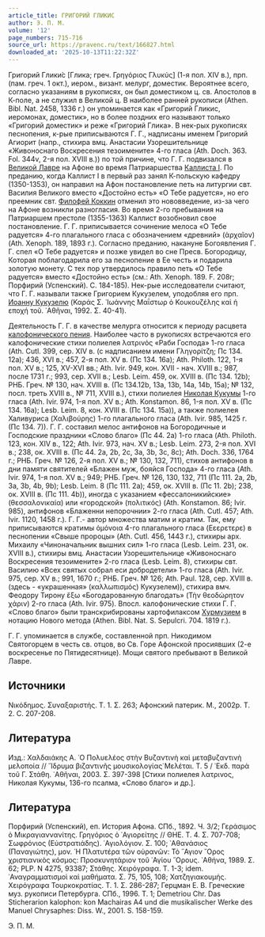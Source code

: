 ```yaml
---
article_title: ГРИГОРИЙ ГЛИКИС
author: Э. П. М.
volume: '12'
page_numbers: 715-716
source_url: https://pravenc.ru/text/166827.html
downloaded_at: '2025-10-13T11:22:32Z'
---
```


Григорий Глики́с [Глика; греч. Γρηγόριος Γλυκύς] (1-я пол. XIV в.), прп. (пам. греч. 1 окт.), иером., визант. мелург, доместик. Вероятнее всего, согласно указаниям в рукописях, он был доместиком ц. св. Апостолов в К-поле, а не служил в Великой ц. В наиболее ранней рукописи (Athen. Bibl. Nat. 2458, 1336 г.) он упоминается как «Григорий Гликис, иеромонах, доместик», но в более поздних его называют только «Григорий доместик» и реже «Григорий Глика». В нек-рых рукописях песнопения, к-рые приписываются Г. Г., надписаны именем Григорий Агиорит (напр., стихира вмц. Анастасии Узорешительнице «Живоноснаго Воскресения тезоимените» 4-го гласа (Ath. Doch. 363. Fol. 344v, 2-я пол. XVIII в.)) по той причине, что Г. Г. подвизался в [Великой Лавре](<https://pravenc.ru/text/Великой Лавре.html>) на Афоне во время Патриаршества [Каллиста I](<https://pravenc.ru/text/Каллиста I.html>). По преданию, когда Каллист I в первый раз занял К-польскую кафедру (1350-1353), он направил на Афон постановление петь на литургии свт. Василия Великого вместо «Достойно есть» «О Тебе радуется», но его преемник свт. [Филофей Коккин](<https://pravenc.ru/text/Филофей Коккин.html>) отменил это нововведение, из-за чего на Афоне возникли разногласия. Во время 2-го пребывания на Патриаршем престоле (1355-1363) Каллист возобновил свое постановление. Г. Г. приписывается сочинение мелоса «О Тебе радуется» 4-го плагального гласа с обозначением «древний» (ἀρχαῖον) (Ath. Xenoph. 189, 1893 г.). Согласно преданию, накануне Богоявления Г. Г. спел «О Тебе радуется» и позже увидел во сне Пресв. Богородицу, Которая поблагодарила его за песнопение в Ее честь и подарила золотую монету. С тех пор утвердилось правило петь «О Тебе радуется» вместо «Достойно есть» (см.: Ath. Xenoph. 189. F. 208r; Порфирий (Успенский). С. 184-185). Нек-рые исследователи считают, что Г. Г. называли также Григорием Кукузелем, уподобляя его прп. [Иоанну Кукузелю](<https://pravenc.ru/text/Иоанну Кукузелю.html>) (Καράς Σ. ᾿Ιωάννης Μαΐστωρ ὁ Κουκουζέλης καὶ ἡ εποχή τοῦ. ᾿Αθῆναι, 1992. Σ. 40-41).

Деятельность Г. Г. в качестве мелурга относится к периоду расцвета [калофонического пения](<https://pravenc.ru/text/калофонического пения.html>). Наиболее часто в рукописях встречаются его калофонические стихи полиелея λατρινός «Раби Господа» 1-го гласа (Ath. Сutl. 399, сер. XIV в. (с надписанием имени Γληγορίτζη; Пс 134. 12a); 436, XVI в.; 457, 2-я пол. XV в. (Пс 134. 16a); Ath. Philoth. 122, 1-я пол. XV в.; 125, XV-XVI вв.; Ath. Ivir. 949, кон. XVII - нач. XVIII в.; 987, после 1731 г.; 993, сер. XVII в.; Lesb. Leim. 459, ок. XVIII в. (Пс 134. 12b); РНБ. Греч. № 130, нач. XVIII в. (Пс 134.12b, 13a, 13b, 14a, 14b, 15a); № 132, посл. треть XVIII в., № 711, XVIII в.), стихи полиелея [Николая Кукумы](<https://pravenc.ru/text/Николая Кукумы.html>) 1-го гласа (Ath. Ivir. 974, 1-я пол. XV в.; Ath. Konstamon. 86, 1-я пол. XV в. (Пс 134. 16a); Lesb. Leim. 8, кон. XVIII в. (Пс 134. 15a)), а также полиелея Халивуриса (Χαλιβούρης) 1-го плагального гласа (Ath. Ivir. 985, 1425 г. (Пс 134. 7)). Г. Г. составил мелос антифонов на Богородичные и Господские праздники «Слово благо» (Пс 44. 2a) 1-го гласа (Ath. Philoth. 123, кон. XIV в., 122; Ath. Ivir. 973, нач. XV в.; Lesb. Leim. 273, 2-я пол. XVI в.; 238, ок. XVIII в. (Пс 44. 2a, 2b, 2c, 3a, 3b, 3c, 8c); Ath. Doch. 336, 1764 г.; РНБ. Греч. № 126, 2-я пол. XV в.; № 130, 132, 711), стихов антифонов в дни памяти святителей «Блажен муж, бояйся Господа» 4-го гласа (Ath. Ivir. 974, 1-я пол. XV в.; 949; РНБ. Греч. № 126, 130, 132, 711 (Пс 111. 2а, 2b, 3a, 3b, 4b, 9b); Lesb. Leim. 8 (Пс 111. 2a); 459, ок. XVIII в. (Пс 11. 2b); 238, ок. XVIII в. (Пс 111. 4b)), иногда с указанием «фессалоникийские» (θεσσαλονικαία) или «городской» (πολιτικός) (Ath. Konstamon. 86; Ivir. 985), антифонов «Блаженни непорочнии» 2-го гласа (Ath. Сutl. 457; Ath. Ivir. 1120, 1458 г.). Г. Г.- автор множества матим и кратим. Так, ему приписываются кратимы ὁμόνοια 4-го плагального гласа (Eεερετερε) в песнопении «Cвыше пророцы» (Ath. Cutl. 456, 1443 г.), стихиры арх. Михаилу «Чиноначальник вышних сил» 1-го гласа (Lesb. Leim. 231, ок. XVIII в.), стихиры вмц. Анастасии Узорешительнице «Живоноснаго Воскресения тезоимените» 2-го гласа (Lesb. Leim. 8), стихиры свт. Василию «Всех святых собрал еси добродетели» 1-го гласа (Ath. Ivir. 975, сер. XV в.; 991, 1670 г.; РНБ. Греч. № 126; Ath. Paul. 128, сер. XVIII в. (здесь - «украшенная» (καλλωπισμός) Кукузелем)), стихира вмч. Феодору Тирону ἔξω «Богодарованную благодать» (Τὴν θεοδώρητον χάριν) 2-го гласа (Ath. Ivir. 975). Впосл. калофонические стихи Г. Г. «Слово благо» были транскрибированы хартофилаксом [Хурмузием](https://pravenc.ru/text/Хурмузием.html) в нотацию Нового метода (Athen. Bibl. Nat. S. Sepulcri. 704. 1819 г.).

Г. Г. упоминается в службе, составленной прп. Никодимом Святогорцем в честь св. отцов, во Св. Горе Афонской просиявших (2-е воскресенье по Пятидесятнице). Мощи святого пребывают в Великой Лавре.

## Источники

Νικόδημος. Συναξαριστής. Τ. 1. Σ. 263; Афонский патерик. М., 2002р. Т. 2. С. 207-208.

## Литература

Изд.: Χαλδαιάκης Α. ῾Ο Πολυελέος στὴν Βυζαντινὴ καὶ μεταβυζαντινὴ μελοποία // ῞Ιδρυμα βιζαντινῆς μουσικολογίας̇ Μελέται. Τ. 5 / ᾿Εκδ. παρὰ τοῦ Γ. Στάθη. ᾿Αθῆναι, 2003. Σ. 397-398 [Стихи полиелея λατρινος, Николая Кукумы, 136-го псалма, «Слово благо» и др.].

## Литература

Порфирий (Успенский), еп. История Афона. СПб., 1892. Ч. 3/2; Γεράσιμος ὁ Μικραγιαννανίτης. Γρηγόριος ὁ ῾Αγιορείτης // ΘΗΕ. Τ. 4. Σ. 707-708; Σωφρόνιος (Εὐστρατιάδης). ῾Αγιολόγιον. Σ. 100; ᾿Αθανάσιος (Παναγιώτης), μον. ῾Η Πλατυτέρα τῶν οὐρανῶν: Τὸ ῞Αγιον ῎Ορος χριστιανικὸς κόσμος: Προσκυνητάριον τοῦ ῾Αγίου ῎Ορους. ᾿Αθήνα, 1989. Σ. 62; PLP. N 4275, 93387; Στάθης. Χειρόγραφα. Τ. 1-3; idem. ᾿Αναγραμματισμοὶ καὶ μαθήματα. Σ. 75, 105, 108; Χατζηγιακουμής. Χειρόγραφα Τουρκοκρατίας. Τ. 1. Σ. 286-287; Герцман Е. В. Греческие муз. рукописи Петербурга. СПб., 1996. Т. 1; Demetriou Chr. Das Sticherarion kalophon: kon Machairas A4 und die musikalischer Werke des Manuel Chrysaphes: Diss. W., 2001. S. 158-159.

Э. П. М.
